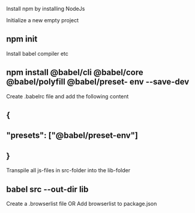 Install npm by installing NodeJs

Initialize a new empty project
## npm init ##

Install babel compiler etc
## npm install @babel/cli @babel/core @babel/polyfill @babel/preset- env --save-dev

Create .babelrc file and add the following content
## {
##    "presets": ["@babel/preset-env"]
## }

Transpile all js-files in src-folder into the lib-folder
## babel src --out-dir lib

Create a .browserlist file 
OR
Add browserlist to package.json
##

